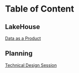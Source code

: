 # Table of Content

## LakeHouse
[Data as a Product](data-as-a-product.md)

## Planning
[Technical Design Session](tech-design.md)
